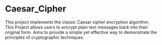 # Caesar_Cipher
This project implements the classic Caesar cipher encryption algorithm. This Project allows users to encrypt plain text messages back into their original form. Aims to provide a simple yet effective way to demonstrate the principles of cryptographic techniques.
